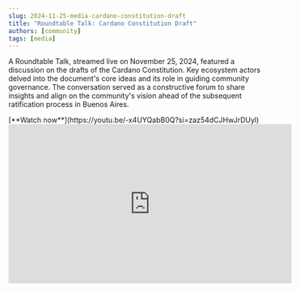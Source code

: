 ```yaml
---
slug: 2024-11-25-media-cardano-constitution-draft
title: "Roundtable Talk: Cardano Constitution Draft"
authors: [community]
tags: [media]
---
```


A Roundtable Talk, streamed live on November 25, 2024, featured a discussion on the drafts of the Cardano Constitution. Key ecosystem actors delved into the document's core ideas and its role in guiding community governance. The conversation served as a constructive forum to share insights and align on the community's vision ahead of the subsequent ratification process in Buenos Aires.

<div style={{ textAlign: 'right' }}>
[**Watch now**](https://youtu.be/-x4UYQabB0Q?si=zaz54dCJHwJrDUyl)
</div>

<iframe width="560" height="315" src="https://www.youtube-nocookie.com/embed/-x4UYQabB0Q?si=zaz54dCJHwJrDUyl" title="YouTube video player" frameborder="0" allow="accelerometer; autoplay; clipboard-write; encrypted-media; gyroscope; picture-in-picture; web-share" referrerpolicy="strict-origin-when-cross-origin" allowfullscreen></iframe>